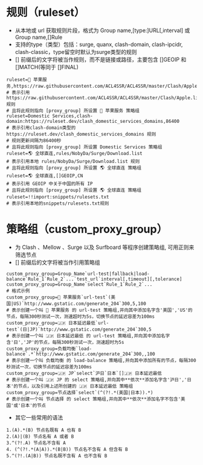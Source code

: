 # 规则（ruleset）
- 从本地或 url 获取规则片段，格式为 Group name,[type:]URL[,interval] 或 Group name,[]Rule
- 支持的type（类型）包括：surge, quanx, clash-domain, clash-ipcidr, clash-classic，type留空时默认为surge类型的规则
- [] 前缀后的文字将被当作规则，而不是链接或路径，主要包含 []GEOIP 和 []MATCH(等同于 []FINAL)
```
ruleset=🍎 苹果服务,https://raw.githubusercontent.com/ACL4SSR/ACL4SSR/master/Clash/Apple.list
# 表示引用 https://raw.githubusercontent.com/ACL4SSR/ACL4SSR/master/Clash/Apple.list 规则
# 且将此规则指向 [proxy_group] 所设置 🍎 苹果服务 策略组
ruleset=Domestic Services,clash-domain:https://ruleset.dev/clash_domestic_services_domains,86400
# 表示引用clash-domain类型的 https://ruleset.dev/clash_domestic_services_domains 规则
# 规则更新间隔为86400秒
# 且将此规则指向 [proxy_group] 所设置 Domestic Services 策略组
ruleset=🌎 全球直连,rules/NobyDa/Surge/Download.list
# 表示引用本地 rules/NobyDa/Surge/Download.list 规则
# 且将此规则指向 [proxy_group] 所设置 🌎 全球直连 策略组
ruleset=🌎 全球直连,[]GEOIP,CN
# 表示引用 GEOIP 中关于中国的所有 IP
# 且将此规则指向 [proxy_group] 所设置 🌎 全球直连 策略组
ruleset=!!import:snippets/rulesets.txt
# 表示引用本地的snippets/rulesets.txt规则
```
# 策略组（custom_proxy_group）
- 为 Clash 、Mellow 、Surge 以及 Surfboard 等程序创建策略组, 可用正则来筛选节点
- [] 前缀后的文字将被当作引用策略组
```
custom_proxy_group=Group_Name`url-test|fallback|load-balance`Rule_1`Rule_2`...`test_url`interval[,timeout][,tolerance]
custom_proxy_group=Group_Name`select`Rule_1`Rule_2`...
# 格式示例
custom_proxy_group=🍎 苹果服务`url-test`(美国|US)`http://www.gstatic.com/generate_204`300,5,100
# 表示创建一个叫 🍎 苹果服务 的 url-test 策略组,并向其中添加名字含'美国','US'的节点，每隔300秒测试一次，测速超时为5s，切换节点的延迟容差为100ms
custom_proxy_group=🇯🇵 日本延迟最低`url-test`(日|JP)`http://www.gstatic.com/generate_204`300,5
# 表示创建一个叫 🇯🇵 日本延迟最低 的 url-test 策略组,并向其中添加名字含'日','JP'的节点，每隔300秒测试一次，测速超时为5s
custom_proxy_group=负载均衡`load-balance`.*`http://www.gstatic.com/generate_204`300,,100
# 表示创建一个叫 负载均衡 的 load-balance 策略组,并向其中添加所有的节点，每隔300秒测试一次，切换节点的延迟容差为100ms
custom_proxy_group=🇯🇵 JP`select`沪日`日本`[]🇯🇵 日本延迟最低
# 表示创建一个叫 🇯🇵 JP 的 select 策略组,并向其中**依次**添加名字含'沪日','日本'的节点，以及引用上述所创建的 🇯🇵 日本延迟最低 策略组
custom_proxy_group=节点选择`select`(^(?!.*(美国|日本)).*)
# 表示创建一个叫 节点选择 的 select 策略组,并向其中**依次**添加名字不包含'美国'或'日本'的节点
```
- 其它一些常用的语法
```
1.(A).*(B) 节点名既有 A 也有 B
2.(A)|(B) 节点名有 A 或者 B
3.^(?!.A) 节点名不含有 A
4. (^(?!.*(A|A)).*(B|B)) 节点名不含有 A 但含有 B
5.^(?!.(A|B)) 节点名既不含有 A 也不含有 B
```
